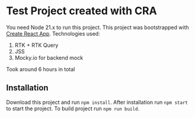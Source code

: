 # Test Project created with CRA

You need Node 21.x to run this project.
This project was bootstrapped with [Create React App](https://github.com/facebook/create-react-app).
Technologies used:
1) RTK + RTK Query
2) JSS
3) Mocky.io for backend mock

Took around 6 hours in total

## Installation

Download this project and run `npm install`. After installation run `npm start` to start the project. To build project run `npm run build`.